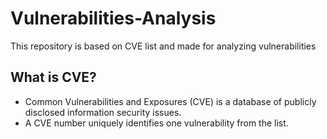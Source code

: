# Vulnerabilities-Analysis
This repository is based on CVE list and made for analyzing vulnerabilities


## What is CVE?
- Common Vulnerabilities and Exposures (CVE) is a database of publicly disclosed information security issues.
- A CVE number uniquely identifies one vulnerability from the list. 
